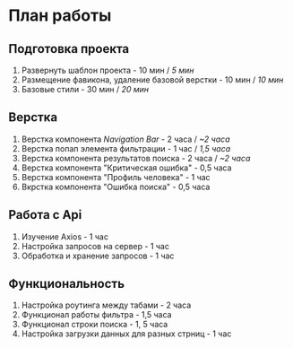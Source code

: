 # План работы

## Подготовка проекта
1. Развернуть шаблон проекта - 10 мин / *5 мин*
2. Размещение фавикона, удаление базовой верстки - 10 мин / *10 мин*
3. Базовые стили - 30 мин / *20 мин*

## Верстка
1. Верстка компонента *Navigation Bar* - 2 часа / *~2 часа*
2. Верстка попап элемента фильтрации - 1 час / *1,5 часа*
3. Верстка компонента результатов поиска - 2 часа / *~2 часа*
4. Верстка компонента "Критическая ошибка" - 0,5 часа
5. Верстка компонента "Профиль человека" - 1 час
6. Вкрстка компонента "Ошибка поиска" - 0,5 часа

## Работа с Api
1. Изучение Axios - 1 час
2. Настройка запросов на сервер - 1 час
3. Обработка и хранение запросов - 1 час

## Функциональность
1. Настройка роутинга между табами - 2 часа
2. Функционал работы фильтра - 1,5 часа
3. Функционал строки поиска - 1, 5 часа
4. Настройка загрузки данных для разных стрниц - 1 час
